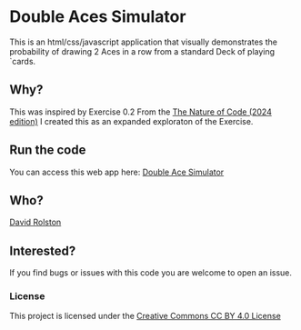 # Double Aces Simulator

This is an html/css/javascript application that visually demonstrates the probability of drawing 2 Aces in a row from a standard Deck of playing `cards.

## Why?
This was inspired by Exercise 0.2 From the [The Nature of Code (2024 edition)](https://natureofcode.com/random/ "The Nature of Code by Daniel Shiffman")
I created this as an expanded exploraton of the Exercise.

## Run the code
You can access this web app here: [Double Ace Simulator](https://gizmola.github.io/doubleAceSim)

## Who?
[David Rolston](https://github.com/gizmola)

## Interested?
If you find bugs or issues with this code you are welcome to open an issue.

### License
This project is licensed under the [Creative Commons CC BY 4.0 License](https://creativecommons.org/licenses/by/4.0/)
